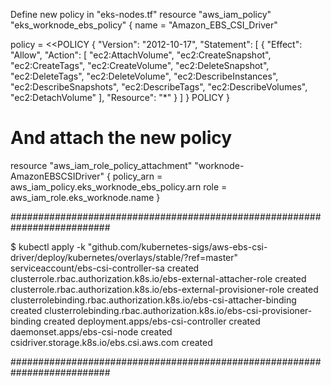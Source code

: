 Define new policy in "eks-nodes.tf"
resource "aws_iam_policy" "eks_worknode_ebs_policy" {
  name = "Amazon_EBS_CSI_Driver"

  policy = <<POLICY
{
  "Version": "2012-10-17",
  "Statement": [
    {
      "Effect": "Allow",
      "Action": [
        "ec2:AttachVolume",
        "ec2:CreateSnapshot",
        "ec2:CreateTags",
        "ec2:CreateVolume",
        "ec2:DeleteSnapshot",
        "ec2:DeleteTags",
        "ec2:DeleteVolume",
        "ec2:DescribeInstances",
        "ec2:DescribeSnapshots",
        "ec2:DescribeTags",
        "ec2:DescribeVolumes",
        "ec2:DetachVolume"
      ],
      "Resource": "*"
    }
  ]
}
POLICY
}
# And attach the new policy
resource "aws_iam_role_policy_attachment" "worknode-AmazonEBSCSIDriver" {
  policy_arn = aws_iam_policy.eks_worknode_ebs_policy.arn
  role       = aws_iam_role.eks_worknode.name
}


##########################################################################



$ kubectl apply -k "github.com/kubernetes-sigs/aws-ebs-csi-driver/deploy/kubernetes/overlays/stable/?ref=master"
serviceaccount/ebs-csi-controller-sa created
clusterrole.rbac.authorization.k8s.io/ebs-external-attacher-role created
clusterrole.rbac.authorization.k8s.io/ebs-external-provisioner-role created
clusterrolebinding.rbac.authorization.k8s.io/ebs-csi-attacher-binding created
clusterrolebinding.rbac.authorization.k8s.io/ebs-csi-provisioner-binding created
deployment.apps/ebs-csi-controller created
daemonset.apps/ebs-csi-node created
csidriver.storage.k8s.io/ebs.csi.aws.com created



##########################################################################
